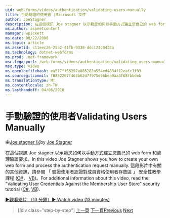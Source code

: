 ```yaml
---
uid: web-forms/videos/authentication/validating-users-manually
title: 手動驗證的使用者 |Microsoft 文件
author: JoeStagner
description: 在這個視訊 Joe stagner 以示範您如何以手動方式建立您自己的 web form 和處理驗證要求。 如需有關這個 vi...
ms.author: aspnetcontent
manager: wpickett
ms.date: 08/22/2008
ms.topic: article
ms.assetid: c11eec26-25a2-41fb-9330-ddc123c0423a
ms.technology: dotnet-webforms
ms.prod: .net-framework
msc.legacyurl: /web-forms/videos/authentication/validating-users-manually
msc.type: video
ms.openlocfilehash: ea517ff56297a085282a554ed4834f12eafc1f93
ms.sourcegitcommit: f8852267f463b62d7f975e56bea9aa3f68fbbdeb
ms.translationtype: MT
ms.contentlocale: zh-TW
ms.lasthandoff: 04/06/2018
---
```

<a name="validating-users-manually"></a><span data-ttu-id="4ac86-104">手動驗證的使用者</span><span class="sxs-lookup"><span data-stu-id="4ac86-104">Validating Users Manually</span></span>
====================
<span data-ttu-id="4ac86-105">由[Joe stagner 以](https://github.com/JoeStagner)</span><span class="sxs-lookup"><span data-stu-id="4ac86-105">by [Joe Stagner](https://github.com/JoeStagner)</span></span>

<span data-ttu-id="4ac86-106">在這個視訊 Joe stagner 以示範您如何以手動方式建立您自己的 web form 和處理驗證要求。</span><span class="sxs-lookup"><span data-stu-id="4ac86-106">In this video Joe Stagner shows you how to create your own web form and process the authentication request manually.</span></span> <span data-ttu-id="4ac86-107">這段影片中有關的其他資訊，請參閱 「 驗證使用者認證對成員資格使用者存放區 」 安全性教學課程 ([C#](../../overview/older-versions-security/membership/validating-user-credentials-against-the-membership-user-store-cs.md)， [VB](../../overview/older-versions-security/membership/validating-user-credentials-against-the-membership-user-store-vb.md))。</span><span class="sxs-lookup"><span data-stu-id="4ac86-107">For additional information about this video, read the "Validating User Credentials Against the Membership User Store" security tutorial ([C#](../../overview/older-versions-security/membership/validating-user-credentials-against-the-membership-user-store-cs.md), [VB](../../overview/older-versions-security/membership/validating-user-credentials-against-the-membership-user-store-vb.md)).</span></span>

[<span data-ttu-id="4ac86-108">&#9654;觀看影片 （13 分鐘）</span><span class="sxs-lookup"><span data-stu-id="4ac86-108">&#9654; Watch video (13 minutes)</span></span>](https://channel9.msdn.com/Blogs/ASP-NET-Site-Videos/validating-users-manually)

> [!div class="step-by-step"]
> <span data-ttu-id="4ac86-109">[上一頁](creating-user-accounts-programmatically.md)
> [下一頁](validating-users-with-the-login-control.md)</span><span class="sxs-lookup"><span data-stu-id="4ac86-109">[Previous](creating-user-accounts-programmatically.md)
[Next](validating-users-with-the-login-control.md)</span></span>
